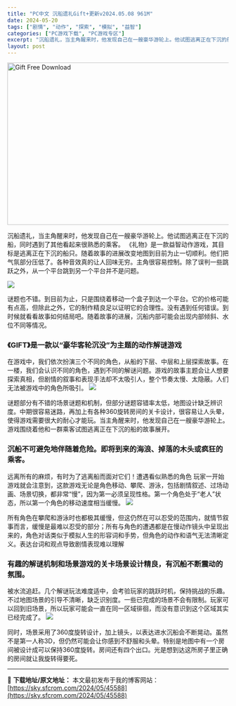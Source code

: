 ```yaml
---
title: "PC中文 沉船遗礼Gift+更新v2024.05.08 961M"
date: 2024-05-20
tags: ["剧情", "动作", "探索", "模拟", "益智"]
categories: ["PC游戏下载", "PC游戏专区"]
excerpt: "沉船遗礼，当主角醒来时，他发现自己在一艘豪华游轮上。他试图逃离正在下沉的船，同时遇到了其他看起来很熟悉的乘客。 《礼物》是一款益智动作游戏，其目标是逃离正在下沉的船只。随着故事的进展改变地图到目前为止一切顺利。他们把气氛部分压低了。各种音效真的让人回味无穷。主角很容易控制。除了误判一些跳跃之外，从一&hellip;"
layout: post
---
```


<img class="igg-image-content aligncenter" title="Gift Free Download" src="https://sky.sfcrom.com/wp-content/uploads/2024/05/27d44-Gift-Free-Download.jpg" alt="Gift Free Download" width="1200" height="370" />

沉船遗礼，当主角醒来时，他发现自己在一艘豪华游轮上。他试图逃离正在下沉的船，同时遇到了其他看起来很熟悉的乘客。 《礼物》是一款益智动作游戏，其目标是逃离正在下沉的船只。随着故事的进展改变地图到目前为止一切顺利。他们把气氛部分压低了。各种音效真的让人回味无穷。主角很容易控制。除了误判一些跳跃之外，从一个平台跳到另一个平台并不是问题。

<img src="https://sky.sfcrom.com/wp-content/uploads/2024/05/20240520074930-c1e34.jpeg" />

<span>谜题也不错。到目前为止，只是围绕着移动一个盒子到达一个平台。它的价格可能有点高，但除此之外，它的制作精良足以证明它的合理性。没有遇到任何错误。到时候就看看故事如何结局吧。随着故事的进展，沉船内部可能会出现内部倾斜、水位不同等情况。</span>
<h3><span>《GIFT》是一款以“豪华客轮沉没”为主题的动作解谜游戏</span></h3>
<span>在游戏中，我们依次扮演三个不同的角色，从船的下层、中层和上层探索故事。在一楼，我们会认识不同的角色，遇到不同的解谜问题。游戏的故事主题会让人想要探索真相，但剧情的叙事和表现手法却不太吸引人，整个节奏太慢、太隐蔽。人们无法被游戏中的角色所吸引。</span>

<img src="https://sky.sfcrom.com/wp-content/uploads/2024/05/20240520074930-b9c20.jpeg" />

<span>谜题部分有不错的场景谜题和机制，但部分谜题容错率太低，地图设计缺乏辨识度。中期很容易迷路，再加上有各种360旋转房间的关卡设计，很容易让人头晕，使得游戏需要很大的耐心才能玩。当主角醒来时，他发现自己在一艘豪华游轮上。游戏围绕着他和一群乘客试图逃离正在下沉的船的故事展开。</span>
<h3><span>沉船不可避免地伴随着危险。即将到来的海浪、掉落的木头或疯狂的乘客。</span></h3>
<span>远离所有的麻烦，有时为了逃离船而面对它们！遭遇看似熟悉的角色 玩家一开始游戏就会注意到，这款游戏无论是角色移动、攀爬、游泳，包括剧情叙述、过场动画、场景切换，都非常“慢”，因为第一必须呈现性格。第一个角色处于“老人”状态，所以第一个角色的移动速度相当缓慢。</span>

<img src="https://sky.sfcrom.com/wp-content/uploads/2024/05/20240520074931-33cab.jpeg" />

<span>所有角色在攀爬和游泳时也都极其缓慢，但这仍然在可以忍受的范围内，就情节叙事而言，缓慢是最难以忍受的部分；所有与角色的遭遇都是在慢动作镜头中呈现出来的，角色对话类似于模拟人生的形容词和手势，但角色的动作和语气无法清晰定义。表达台词和观点导致剧情表现难以理解</span>
<h3><span>有趣的解谜机制和场景游戏的关卡场景设计精良，有沉船不断震动的氛围。</span></h3>
<span>被水流追赶。几个解谜玩法难度适中，会考验玩家的跳跃时机，保持挑战的乐趣。不过地图场景的引导不清晰，缺乏识别度。一些已完成的场景不会有限制。玩家可以回到旧场景，所以玩家可能会一直在同一区域徘徊，而没有意识到这个区域其实已经完成了。</span>

<img src="https://sky.sfcrom.com/wp-content/uploads/2024/05/20240520074936-aa902.jpeg" />

同时，场景采用了360度旋转设计，加上镜头，以表达进水沉船会不断晃动。虽然不是第一人称3D，但仍然可能会让你感到不舒服和头晕。特别是地图中有一个房间被设计成可以保持360度旋转。房间还有四个出口。光是想到达这所房子里正确的房间就让我旋转得要死。

---
📖 **下载地址/原文地址：** 本文最初发布于我的博客网站：[https://sky.sfcrom.com/2024/05/45588](https://sky.sfcrom.com/2024/05/45588)
